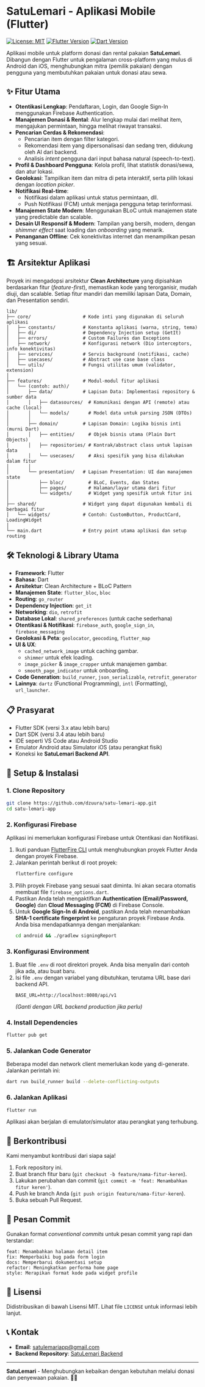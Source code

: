 # SatuLemari - Aplikasi Mobile (Flutter)

[![License: MIT](https://img.shields.io/badge/License-MIT-blue.svg)](https://opensource.org/licenses/MIT)
[![Flutter Version](https://img.shields.io/badge/Flutter-3.x-blue.svg)](https://flutter.dev)
[![Dart Version](https://img.shields.io/badge/Dart-3.4%2B-blue.svg)](https://dart.dev)

Aplikasi mobile untuk platform donasi dan rental pakaian **SatuLemari**. Dibangun dengan Flutter untuk pengalaman cross-platform yang mulus di Android dan iOS, menghubungkan mitra (pemilik pakaian) dengan pengguna yang membutuhkan pakaian untuk donasi atau sewa.

## ✨ Fitur Utama

- **Otentikasi Lengkap**: Pendaftaran, Login, dan Google Sign-In menggunakan Firebase Authentication.
- **Manajemen Donasi & Rental**: Alur lengkap mulai dari melihat item, mengajukan permintaan, hingga melihat riwayat transaksi.
- **Pencarian Cerdas & Rekomendasi**:
  - Pencarian item dengan filter kategori.
  - Rekomendasi item yang dipersonalisasi dan sedang tren, didukung oleh AI dari backend.
  - Analisis _intent_ pengguna dari input bahasa natural (speech-to-text).
- **Profil & Dashboard Pengguna**: Kelola profil, lihat statistik donasi/sewa, dan atur lokasi.
- **Geolokasi**: Tampilkan item dan mitra di peta interaktif, serta pilih lokasi dengan _location picker_.
- **Notifikasi Real-time**:
  - Notifikasi dalam aplikasi untuk status permintaan, dll.
  - Push Notifikasi (FCM) untuk menjaga pengguna tetap terinformasi.
- **Manajemen State Modern**: Menggunakan BLoC untuk manajemen state yang predictable dan scalable.
- **Desain UI Responsif & Modern**: Tampilan yang bersih, modern, dengan _shimmer effect_ saat loading dan _onboarding_ yang menarik.
- **Penanganan Offline**: Cek konektivitas internet dan menampilkan pesan yang sesuai.

## 🏗️ Arsitektur Aplikasi

Proyek ini mengadopsi arsitektur **Clean Architecture** yang dipisahkan berdasarkan fitur (_feature-first_), memastikan kode yang terorganisir, mudah diuji, dan scalable. Setiap fitur mandiri dan memiliki lapisan Data, Domain, dan Presentation sendiri.

```
lib/
├── core/                   # Kode inti yang digunakan di seluruh aplikasi
│   ├── constants/          # Konstanta aplikasi (warna, string, tema)
│   ├── di/                 # Dependency Injection setup (GetIt)
│   ├── errors/             # Custom Failures dan Exceptions
│   ├── network/            # Konfigurasi network (Dio interceptors, info konektivitas)
│   ├── services/           # Servis background (notifikasi, cache)
│   ├── usecases/           # Abstract use case base class
│   └── utils/              # Fungsi utilitas umum (validator, extension)
│
├── features/               # Modul-modul fitur aplikasi
│   └── (contoh: auth)/
│       ├── data/           # Lapisan Data: Implementasi repository & sumber data
│       │   ├── datasources/  # Komunikasi dengan API (remote) atau cache (local)
│       │   └── models/       # Model data untuk parsing JSON (DTOs)
│       │
│       ├── domain/         # Lapisan Domain: Logika bisnis inti (murni Dart)
│       │   ├── entities/     # Objek bisnis utama (Plain Dart Objects)
│       │   ├── repositories/ # Kontrak/abstract class untuk lapisan data
│       │   └── usecases/     # Aksi spesifik yang bisa dilakukan dalam fitur
│       │
│       └── presentation/   # Lapisan Presentation: UI dan manajemen state
│           ├── bloc/         # BLoC, Events, dan States
│           ├── pages/        # Halaman/layar utama dari fitur
│           └── widgets/      # Widget yang spesifik untuk fitur ini
│
├── shared/                 # Widget yang dapat digunakan kembali di berbagai fitur
│   └── widgets/            # Contoh: CustomButton, ProductCard, LoadingWidget
│
└── main.dart               # Entry point utama aplikasi dan setup routing
```

## 🛠️ Teknologi & Library Utama

- **Framework**: Flutter
- **Bahasa**: Dart
- **Arsitektur**: Clean Architecture + BLoC Pattern
- **Manajemen State**: `flutter_bloc`, `bloc`
- **Routing**: `go_router`
- **Dependency Injection**: `get_it`
- **Networking**: `dio`, `retrofit`
- **Database Lokal**: `shared_preferences` (untuk cache sederhana)
- **Otentikasi & Notifikasi**: `firebase_auth`, `google_sign_in`, `firebase_messaging`
- **Geolokasi & Peta**: `geolocator`, `geocoding`, `flutter_map`
- **UI & UX**:
  - `cached_network_image` untuk caching gambar.
  - `shimmer` untuk efek loading.
  - `image_picker` & `image_cropper` untuk manajemen gambar.
  - `smooth_page_indicator` untuk onboarding.
- **Code Generation**: `build_runner`, `json_serializable`, `retrofit_generator`
- **Lainnya**: `dartz` (Functional Programming), `intl` (Formatting), `url_launcher`.

## 📋 Prasyarat

- Flutter SDK (versi 3.x atau lebih baru)
- Dart SDK (versi 3.4 atau lebih baru)
- IDE seperti VS Code atau Android Studio
- Emulator Android atau Simulator iOS (atau perangkat fisik)
- Koneksi ke **SatuLemari Backend API**.

## 🔧 Setup & Instalasi

### 1. Clone Repository

```bash
git clone https://github.com/dzuura/satu-lemari-app.git
cd satu-lemari-app
```

### 2. Konfigurasi Firebase

Aplikasi ini memerlukan konfigurasi Firebase untuk Otentikasi dan Notifikasi.

1.  Ikuti panduan [FlutterFire CLI](https://firebase.google.com/docs/flutter/setup?platform=cli) untuk menghubungkan proyek Flutter Anda dengan proyek Firebase.
2.  Jalankan perintah berikut di root proyek:
    ```bash
    flutterfire configure
    ```
3.  Pilih proyek Firebase yang sesuai saat diminta. Ini akan secara otomatis membuat file `firebase_options.dart`.
4.  Pastikan Anda telah mengaktifkan **Authentication (Email/Password, Google)** dan **Cloud Messaging (FCM)** di Firebase Console.
5.  Untuk **Google Sign-In di Android**, pastikan Anda telah menambahkan **SHA-1 certificate fingerprint** ke pengaturan proyek Firebase Anda. Anda bisa mendapatkannya dengan menjalankan:
    ```bash
    cd android && ./gradlew signingReport
    ```

### 3. Konfigurasi Environment

1.  Buat file `.env` di root direktori proyek. Anda bisa menyalin dari contoh jika ada, atau buat baru.
2.  Isi file `.env` dengan variabel yang dibutuhkan, terutama URL base dari backend API.
    ```env
    BASE_URL=http://localhost:8080/api/v1
    ```
    _(Ganti dengan URL backend production jika perlu)_

### 4. Install Dependencies

```bash
flutter pub get
```

### 5. Jalankan Code Generator

Beberapa model dan network client memerlukan kode yang di-generate. Jalankan perintah ini:

```bash
dart run build_runner build --delete-conflicting-outputs
```

### 6. Jalankan Aplikasi

```bash
flutter run
```

Aplikasi akan berjalan di emulator/simulator atau perangkat yang terhubung.

## 🤝 Berkontribusi

Kami menyambut kontribusi dari siapa saja!

1.  Fork repository ini.
2.  Buat branch fitur baru (`git checkout -b feature/nama-fitur-keren`).
3.  Lakukan perubahan dan commit (`git commit -m 'feat: Menambahkan fitur keren'`).
4.  Push ke branch Anda (`git push origin feature/nama-fitur-keren`).
5.  Buka sebuah Pull Request.

## 📝 Pesan Commit

Gunakan format _conventional commits_ untuk pesan commit yang rapi dan terstandar:

```
feat: Menambahkan halaman detail item
fix: Memperbaiki bug pada form login
docs: Memperbarui dokumentasi setup
refactor: Meningkatkan performa home page
style: Merapikan format kode pada widget profile
```

## 📄 Lisensi

Didistribusikan di bawah Lisensi MIT. Lihat file `LICENSE` untuk informasi lebih lanjut.

## 📞 Kontak

- **Email**: satulemariapp@gmail.com
- **Backend Repository**: [SatuLemari Backend](https://github.com/dzuura/satu-lemari)

---

**SatuLemari** - Menghubungkan kebaikan dengan kebutuhan melalui donasi dan penyewaan pakaian. 🌱👕
